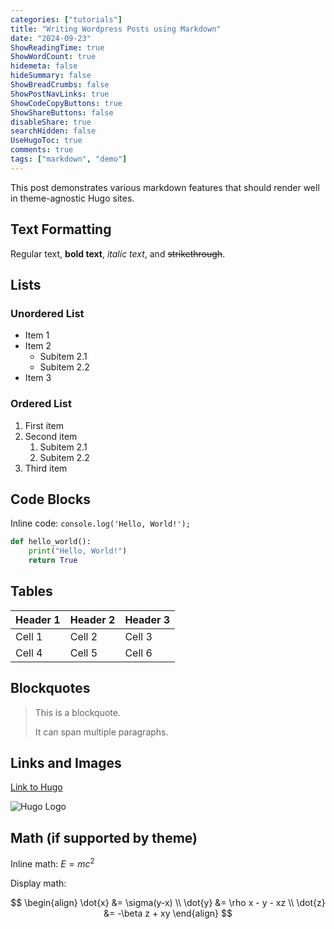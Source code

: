 ```yaml
---
categories: ["tutorials"]
title: "Writing Wordpress Posts using Markdown"
date: "2024-09-23"
ShowReadingTime: true
ShowWordCount: true
hidemeta: false
hideSummary: false
ShowBreadCrumbs: false
ShowPostNavLinks: true
ShowCodeCopyButtons: true
ShowShareButtons: false
disableShare: true
searchHidden: false
UseHugoToc: true
comments: true
tags: ["markdown", "demo"]
---
```


This post demonstrates various markdown features that should render well in theme-agnostic Hugo sites.

## Text Formatting

Regular text, **bold text**, *italic text*, and ~~strikethrough~~.

## Lists

### Unordered List
- Item 1
- Item 2
  - Subitem 2.1
  - Subitem 2.2
- Item 3

### Ordered List
1. First item
2. Second item
   1. Subitem 2.1
   2. Subitem 2.2
3. Third item

## Code Blocks

Inline code: `console.log('Hello, World!');`

```python
def hello_world():
    print("Hello, World!")
    return True
```

## Tables

| Header 1 | Header 2 | Header 3 |
|----------|----------|----------|
| Cell 1   | Cell 2   | Cell 3   |
| Cell 4   | Cell 5   | Cell 6   |

## Blockquotes

> This is a blockquote.
> 
> It can span multiple paragraphs.

## Links and Images

[Link to Hugo](https://gohugo.io/)

![Hugo Logo](https://d33wubrfki0l68.cloudfront.net/c38c7334cc3f23585738e40334284fddcaf03d5e/2e17c/images/hugo-logo-wide.svg)

## Math (if supported by theme)

Inline math: $E = mc^2$

Display math:

$$
\begin{align}
\dot{x} &= \sigma(y-x) \\
\dot{y} &= \rho x - y - xz \\
\dot{z} &= -\beta z + xy
\end{align}
$$